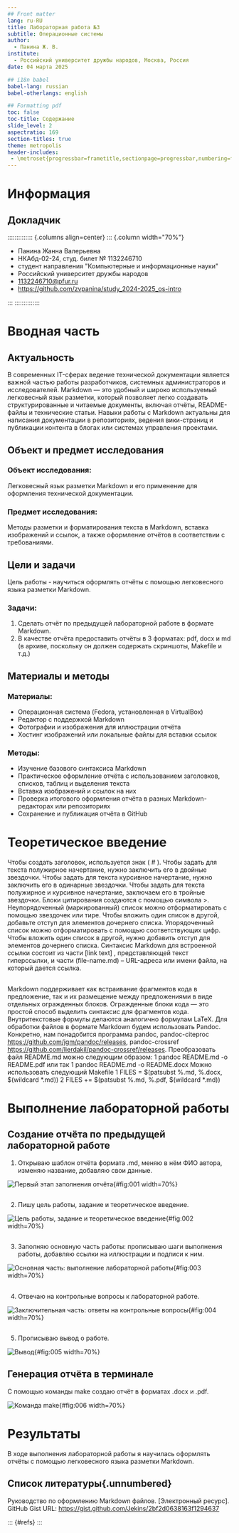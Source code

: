 ```yaml
---
## Front matter
lang: ru-RU
title: Лабораторная работа №3
subtitle: Операционные системы
author:
  - Панина Ж. В.
institute:
  - Российский университет дружбы народов, Москва, Россия
date: 04 марта 2025

## i18n babel
babel-lang: russian
babel-otherlangs: english

## Formatting pdf
toc: false
toc-title: Содержание
slide_level: 2
aspectratio: 169
section-titles: true
theme: metropolis
header-includes:
 - \metroset{progressbar=frametitle,sectionpage=progressbar,numbering=fraction}
---
```


# Информация

## Докладчик

:::::::::::::: {.columns align=center}
::: {.column width="70%"}

  * Панина Жанна Валерьевна
  * НКАбд-02-24, студ. билет № 1132246710
  * студент направления "Компьютерные и информационные науки"
  * Российский университет дружбы народов
  * [1132246710@pfur.ru](mailto:1132246710@pfur.ru)
  * <https://github.com/zvpanina/study_2024-2025_os-intro>

:::
::::::::::::::

# Вводная часть

## Актуальность

В современных IT-сферах ведение технической документации является важной частью работы разработчиков, системных администраторов и исследователей. Markdown — это удобный и широко используемый легковесный язык разметки, который позволяет легко создавать структурированные и читаемые документы, включая отчёты, README-файлы и технические статьи. Навыки работы с Markdown актуальны для написания документации в репозиториях, ведения вики-страниц и публикации контента в блогах или системах управления проектами.

## Объект и предмет исследования

### Объект исследования:
Легковесный язык разметки Markdown и его применение для оформления технической документации.

### Предмет исследования:
Методы разметки и форматирования текста в Markdown, вставка изображений и ссылок, а также оформление отчётов в соответствии с требованиями.

## Цели и задачи

Цель работы - научиться оформлять отчёты с помощью легковесного языка разметки Markdown. 

### Задачи:

1. Сделать отчёт по предыдущей лабораторной работе в формате Markdown.
2. В качестве отчёта предоставить отчёты в 3 форматах: pdf, docx и md (в архиве, поскольку он должен содержать скриншоты, Makefile и т.д.)

## Материалы и методы

### Материалы:

- Операционная система (Fedora, установленная в VirtualBox)
- Редактор с поддержкой Markdown 
- Фотографии и изображения для иллюстрации отчёта
- Хостинг изображений или локальные файлы для вставки ссылок

### Методы:

- Изучение базового синтаксиса Markdown
- Практическое оформление отчёта с использованием заголовков, списков, таблиц и выделения текста
- Вставка изображений и ссылок на них
- Проверка итогового оформления отчёта в разных Markdown-редакторах или репозиториях
- Сохранение и публикация отчёта в GitHub

# Теоретическое введение

Чтобы создать заголовок, используется знак ( # ).
Чтобы задать для текста полужирное начертание, нужно заключить его в двойные звездочки.
Чтобы задать для текста курсивное начертание, нужно заключить его в одинарные звездочки.
Чтобы задать для текста полужирное и курсивное начертание, заключаем его в тройные звездочки.
Блоки цитирования создаются с помощью символа >.
Неупорядоченный (маркированный) список можно отформатировать с помощью звездочек или тире.
Чтобы вложить один список в другой, добавьте отступ для элементов дочернего списка.
Упорядоченный список можно отформатировать с помощью соответствующих цифр.
Чтобы вложить один список в другой, нужно добавить отступ для элементов дочернего списка.
Синтаксис Markdown для встроенной ссылки состоит из части [link text] , представляющей текст гиперссылки, и части (file-name.md) – URL-адреса или имени файла, на который дается ссылка.

##

Markdown поддерживает как встраивание фрагментов кода в предложение, так и их размещение между предложениями в виде отдельных огражденных блоков. Огражденные блоки кода — это простой способ выделить синтаксис для фрагментов кода. 
Внутритекстовые формулы делаются аналогично формулам LaTeX. 
Для обработки файлов в формате Markdown будем использовать Pandoc. Конкретно, нам понадобится программа pandoc, pandoc-citeproc https://github.com/jgm/pandoc/releases, pandoc-crossref
https://github.com/lierdakil/pandoc-crossref/releases.
Преобразовать файл README.md можно следующим образом:
1 pandoc README.md -o README.pdf
или так
1 pandoc README.md -o README.docx
Можно использовать следующий Makefile
1 FILES = $(patsubst %.md, %.docx, $(wildcard *.md))
2 FILES += $(patsubst %.md, %.pdf, $(wildcard *.md))

# Выполнение лабораторной работы

## Создание отчёта по предыдущей лабораторной работе 

1. Открываю шаблон отчёта формата .md, меняю в нём ФИО автора, изменяю название, добавляю свои данные.

![Первый этап заполнения отчёта](image/1.png){#fig:001 width=70%}

## 

2. Пишу цель работы, задание и теоретическое введение.

![Цель работы, задание и теоретическое введение](image/2.png){#fig:002 width=70%}

## 

3. Заполняю основную часть работы: прописываю шаги выполнения работы, добавляю ссылки на иллюстрации и подписи к ним.

![Основная часть: выполнение лабораторной работы](image/3.png){#fig:003 width=70%}

##

4. Отвечаю на контрольные вопросы к лабораторной работе.

![Заключительная часть: ответы на контрольные вопросы](image/4.png){#fig:004 width=70%}

##

5. Прописываю вывод о работе.

![Вывод](image/5.png){#fig:005 width=70%}

## Генерация отчёта в терминале

С помощью команды make создаю отчёт в форматах .docx и .pdf.

![Команда make](image/6.png){#fig:006 width=70%}

# Результаты

В ходе выполнения лабораторной работы я научилась оформлять отчёты с помощью легковесного языка разметки Markdown.

## Список литературы{.unnumbered}

Руководство по оформлению Markdown файлов. [Электронный ресурс]. GitHub Gist URL: https://gist.github.com/Jekins/2bf2d0638163f1294637 

::: {#refs}
:::
